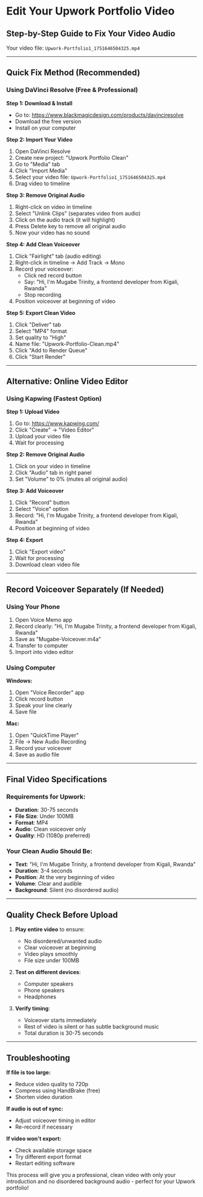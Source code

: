 # Edit Your Upwork Portfolio Video

## Step-by-Step Guide to Fix Your Video Audio

Your video file: `Upwork-Portfolio1_1751646504325.mp4`

---

## Quick Fix Method (Recommended)

### Using DaVinci Resolve (Free & Professional)

**Step 1: Download & Install**
- Go to: https://www.blackmagicdesign.com/products/davinciresolve
- Download the free version
- Install on your computer

**Step 2: Import Your Video**
1. Open DaVinci Resolve
2. Create new project: "Upwork Portfolio Clean"
3. Go to "Media" tab
4. Click "Import Media"
5. Select your video file: `Upwork-Portfolio1_1751646504325.mp4`
6. Drag video to timeline

**Step 3: Remove Original Audio**
1. Right-click on video in timeline
2. Select "Unlink Clips" (separates video from audio)
3. Click on the audio track (it will highlight)
4. Press Delete key to remove all original audio
5. Now your video has no sound

**Step 4: Add Clean Voiceover**
1. Click "Fairlight" tab (audio editing)
2. Right-click in timeline → Add Track → Mono
3. Record your voiceover:
   - Click red record button
   - Say: "Hi, I'm Mugabe Trinity, a frontend developer from Kigali, Rwanda"
   - Stop recording
4. Position voiceover at beginning of video

**Step 5: Export Clean Video**
1. Click "Deliver" tab
2. Select "MP4" format
3. Set quality to "High"
4. Name file: "Upwork-Portfolio-Clean.mp4"
5. Click "Add to Render Queue"
6. Click "Start Render"

---

## Alternative: Online Video Editor

### Using Kapwing (Fastest Option)

**Step 1: Upload Video**
1. Go to: https://www.kapwing.com/
2. Click "Create" → "Video Editor"
3. Upload your video file
4. Wait for processing

**Step 2: Remove Original Audio**
1. Click on your video in timeline
2. Click "Audio" tab in right panel
3. Set "Volume" to 0% (mutes all original audio)

**Step 3: Add Voiceover**
1. Click "Record" button
2. Select "Voice" option
3. Record: "Hi, I'm Mugabe Trinity, a frontend developer from Kigali, Rwanda"
4. Position at beginning of video

**Step 4: Export**
1. Click "Export video"
2. Wait for processing
3. Download clean video file

---

## Record Voiceover Separately (If Needed)

### Using Your Phone
1. Open Voice Memo app
2. Record clearly: "Hi, I'm Mugabe Trinity, a frontend developer from Kigali, Rwanda"
3. Save as "Mugabe-Voiceover.m4a"
4. Transfer to computer
5. Import into video editor

### Using Computer
**Windows:**
1. Open "Voice Recorder" app
2. Click record button
3. Speak your line clearly
4. Save file

**Mac:**
1. Open "QuickTime Player"
2. File → New Audio Recording
3. Record your voiceover
4. Save as audio file

---

## Final Video Specifications

### Requirements for Upwork:
- **Duration**: 30-75 seconds
- **File Size**: Under 100MB
- **Format**: MP4
- **Audio**: Clean voiceover only
- **Quality**: HD (1080p preferred)

### Your Clean Audio Should Be:
- **Text**: "Hi, I'm Mugabe Trinity, a frontend developer from Kigali, Rwanda"
- **Duration**: 3-4 seconds
- **Position**: At the very beginning of video
- **Volume**: Clear and audible
- **Background**: Silent (no disordered audio)

---

## Quality Check Before Upload

1. **Play entire video** to ensure:
   - No disordered/unwanted audio
   - Clear voiceover at beginning
   - Video plays smoothly
   - File size under 100MB

2. **Test on different devices**:
   - Computer speakers
   - Phone speakers
   - Headphones

3. **Verify timing**:
   - Voiceover starts immediately
   - Rest of video is silent or has subtle background music
   - Total duration is 30-75 seconds

---

## Troubleshooting

**If file is too large:**
- Reduce video quality to 720p
- Compress using HandBrake (free)
- Shorten video duration

**If audio is out of sync:**
- Adjust voiceover timing in editor
- Re-record if necessary

**If video won't export:**
- Check available storage space
- Try different export format
- Restart editing software

This process will give you a professional, clean video with only your introduction and no disordered background audio - perfect for your Upwork portfolio!